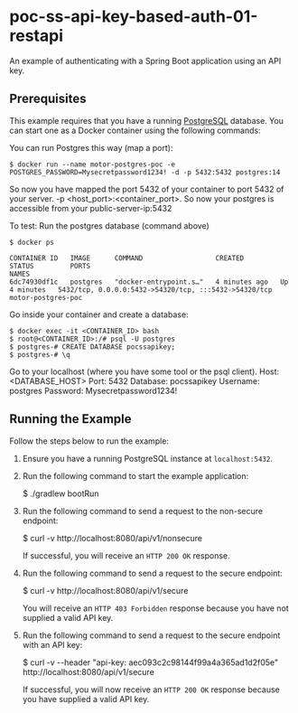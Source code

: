 # poc-ss-api-key-based-auth-01-restapi

An example of authenticating with a Spring Boot application using an API key.

## Prerequisites
This example requires that you have a running [PostgreSQL](https://www.postgresql.org/) database. You can start one as a Docker container using the following commands:

You can run Postgres this way (map a port):

    $ docker run --name motor-postgres-poc -e POSTGRES_PASSWORD=Mysecretpassword1234! -d -p 5432:5432 postgres:14

So now you have mapped the port 5432 of your container to port 5432 of your server. -p <host_port>:<container_port>. So now your postgres is accessible from your public-server-ip:5432

To test: Run the postgres database (command above)

    $ docker ps
        
    CONTAINER ID   IMAGE      COMMAND                  CREATED         STATUS         PORTS                                                   NAMES
    6dc74930df1c   postgres   "docker-entrypoint.s…"   4 minutes ago   Up 4 minutes   5432/tcp, 0.0.0.0:5432->54320/tcp, :::5432->54320/tcp   motor-postgres-poc

Go inside your container and create a database:

    $ docker exec -it <CONTAINER_ID> bash
    $ root@<CONTAINER_ID>:/# psql -U postgres
    $ postgres-# CREATE DATABASE pocssapikey;
    $ postgres-# \q

Go to your localhost (where you have some tool or the psql client).
Host: <DATABASE_HOST>
Port: 5432
Database: pocssapikey
Username: postgres
Password: Mysecretpassword1234!

## Running the Example
Follow the steps below to run the example:

1. Ensure you have a running PostgreSQL instance at `localhost:5432`.

3. Run the following command to start the example application:

    $ ./gradlew bootRun
        
4. Run the following command to send a request to the non-secure endpoint:

    $ curl -v http://localhost:8080/api/v1/nonsecure
        
    If successful, you will receive an `HTTP 200 OK` response.
    
5. Run the following command to send a request to the secure endpoint:

    $ curl -v http://localhost:8080/api/v1/secure
        
    You will receive an `HTTP 403 Forbidden` response because you have not supplied a valid API key.
    
6. Run the following command to send a request to the secure endpoint with an API key:

    $ curl -v --header "api-key: aec093c2c98144f99a4a365ad1d2f05e" http://localhost:8080/api/v1/secure
        
    If successful, you will now receive an `HTTP 200 OK` response because you have supplied a valid API key.

